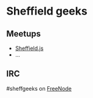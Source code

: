 # Sheffield geeks

## Meetups

* [Sheffield.js](http://www.meetup.com/Sheffield-js)
* ...

## IRC

\#sheffgeeks on [FreeNode](http://freenode.net)
